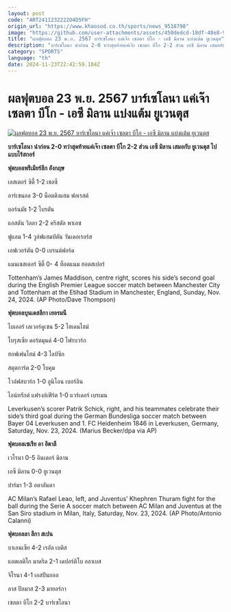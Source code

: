 ```yaml
---
layout: post
code: "ART2411232222O4D5FH"
origin_url: "https://www.khaosod.co.th/sports/news_9518798"
image: "https://github.com/user-attachments/assets/450dedcd-18df-48e8-9682-65fe4166c2a4"
title: "ผลฟุตบอล 23 พ.ย. 2567 บาร์เซโลนา แค่เจ๊า เซลตา บีโก - เอซี มิลาน แบ่งแต้ม ยูเวนตุส"
description: "บาร์เซโลนา นำก่อน 2-0 ทว่าสุดท้ายแค่เจ๊า เซลตา บีโก 2-2 ส่วน เอซี มิลาน เสมอกับ ยูเวนตุส ไปแบบไร้สกอร์ "
category: "SPORTS"
language: "th"
date: 2024-11-23T22:42:59.184Z
---
```


# ผลฟุตบอล 23 พ.ย. 2567 บาร์เซโลนา แค่เจ๊า เซลตา บีโก - เอซี มิลาน แบ่งแต้ม ยูเวนตุส

[![ผลฟุตบอล 23 พ.ย. 2567 บาร์เซโลนา แค่เจ๊า เซลตา บีโก - เอซี มิลาน แบ่งแต้ม ยูเวนตุส](https://www.khaosod.co.th/wpapp/uploads/2024/11/barcelona-celta-432.jpg "ผลฟุตบอล 23 พ.ย. 2567 บาร์เซโลนา แค่เจ๊า เซลตา บีโก - เอซี มิลาน แบ่งแต้ม ยูเวนตุส")](https://www.khaosod.co.th/wpapp/uploads/2024/11/barcelona-celta-432.jpg)

**บาร์เซโลนา นำก่อน 2-0 ทว่าสุดท้ายแค่เจ๊า เซลตา บีโก 2-2 ส่วน เอซี มิลาน เสมอกับ ยูเวนตุส ไปแบบไร้สกอร์**

**ฟุตบอลพรีเมียร์ลีก อังกฤษ**

เลสเตอร์ ซิตี้ 1-2 เชลซี

อาร์เซนอล 3-0 น็อตติงแฮม ฟอเรสต์

บอร์นมัธ 1-2 ไบรตัน

แอสตัน วิลลา 2-2 คริสตัล พาเลซ

ฟูแลม 1-4 วูล์ฟแฮมป์ตัน วันเดอเรอร์ส

เอฟเวอร์ตัน 0-0 เบรนต์ฟอร์ด

แมนเชสเตอร์ ซิตี้ 0- 4 ท็อตแนม ฮอตสเปอร์

Tottenham’s James Maddison, centre right, scores his side’s second goal during the English Premier League soccer match between Manchester City and Tottenham at the Etihad Stadium in Manchester, England, Sunday, Nov. 24, 2024. (AP Photo/Dave Thompson)



**ฟุตบอลบุนเดสลีกา เยอรมนี**

ไบเออร์ เลเวอร์คูเซน 5-2 ไฮเดนไฮม์

โบรุสเซีย ดอร์ตมุนด์ 4-0 ไฟรบวร์ก

ฮอฟเฟนไฮม์ 4-3 ไลป์ซิก

สตุตการ์ต 2-0 โบคุม

โวล์ฟสบวร์ก 1-0 อูนิโอน เบอร์ลิน

ไอน์ทรักต์ แฟรงก์เฟิร์ต 1-0 แวร์เดอร์ เบรเมน

Leverkusen’s scorer Patrik Schick, right, and his teammates celebrate their side’s third goal during the German Bundesliga soccer match between Bayer 04 Leverkusen and 1. FC Heidenheim 1846 in Leverkusen, Germany, Saturday, Nov. 23, 2024. (Marius Becker/dpa via AP)



**ฟุตบอลเซเรีย อา อิตาลี**

เวโรนา 0-5 อินเตอร์ มิลาน

เอซี มิลาน 0-0 ยูเวนตุส

ปาร์มา 1-3 อตาลันตา

AC Milan’s Rafael Leao, left, and Juventus’ Khephren Thuram fight for the ball during the Serie A soccer match between AC Milan and Juventus at the San Siro stadium in Milan, Italy, Saturday, Nov. 23, 2024. (AP Photo/Antonio Calanni)



**ฟุตบอลลา ลีกา สเปน**

บาเลนเซีย 4-2 เรอัล เบติส

แอตเลติโก มาดริด 2-1 เดปอร์ติโบ อลาเบส

จิโรนา 4-1 เอสปันยอล

ลาส ปัลมาส 2-3 มายอร์กา

เซลตา บีโก 2-2 บาร์เซโลนา